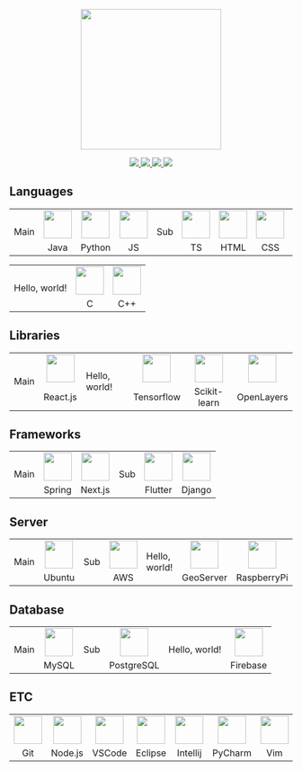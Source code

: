 <!-- Header: Capsule Render -->
<p align="center">
  <img src="https://capsule-render.vercel.app/api?type=waving&color=gradient&customColorList=1&height=300&section=header&text=Annyeong,%20world!🎃&animation=fadeIn&fontSize=72&desc=haseyo&descAlign=40" height=250/>
</p>

<!-- Contacts: Shields.io -->
<p align="center">
  <a href="https://kmaengggong.github.io/">
    <img src="https://img.shields.io/badge/Blog-181717?style=for-the-badge&logo=github" />
  </a>
  <a href="https://www.acmicpc.net/user/kmaengggong">
    <img src="https://img.shields.io/badge/Baekjoon-07609F?style=for-the-badge&logo=bitdefender" />
  </a>
    <a href="https://career.programmers.co.kr/pr/kmaengggong_4603">
    <img src="https://img.shields.io/badge/Programmers-202B3D?style=for-the-badge&logo=pandora" />
  </a>
  <a href="mailto:kmaengggong@gmail.com">
    <img src="https://img.shields.io/badge/Gmail-DDDDDD?style=for-the-badge&logo=gmail" />
  </a>
</p>

<!-- Languages -->
## Languages

<table>
  <tbody>
    <tr>
      <td rowspan="2">Main</td>
      <td align="center"><img id="java" src="https://cdn.jsdelivr.net/gh/devicons/devicon/icons/java/java-original.svg" width="50" height="50" /></td>
      <td align="center"><img src="https://cdn.jsdelivr.net/gh/devicons/devicon/icons/python/python-original.svg" width="50" height="50" /></td>
      <td align="center"><img src="https://cdn.jsdelivr.net/gh/devicons/devicon/icons/javascript/javascript-original.svg" width="50" height="50" /></td>
      <td rowspan="2">Sub</td>
      <td><img src="https://cdn.jsdelivr.net/gh/devicons/devicon/icons/typescript/typescript-original.svg" width="50" height="50" /></td>
      <td align="center"><img src="https://cdn.jsdelivr.net/gh/devicons/devicon/icons/html5/html5-original.svg" width="50" height="50" /></td>
      <td align="center"><img src="https://cdn.jsdelivr.net/gh/devicons/devicon/icons/css3/css3-original.svg" width="50" height="50" /></td>
      <td align="center"><img src="https://www.svgrepo.com/show/142781/jsp-file-format-symbol.svg" width="50" height="50" /></td>
      <td align="center"><img src="https://cdn.jsdelivr.net/gh/devicons/devicon/icons/dart/dart-original.svg" width="50" height="50" /></td>
    </tr>
    <tr>
      <td align="center">Java</td>
      <td align="center">Python</td>
      <td align="center">JS</td>
      <td align="center">TS</td>
      <td align="center">HTML</td>
      <td align="center">CSS</td>
      <td align="center">JSP</td>
      <td align="center">Dart</td>
    </tr>
  </tbody>
</table>

<table>
  <tbody>
    <tr>
      <td rowspan="2">Hello, world!</td>
      <td align="center"><img src="https://cdn.jsdelivr.net/gh/devicons/devicon/icons/c/c-original.svg" width="50" height="50" /></td>
      <td align="center"><img src="https://cdn.jsdelivr.net/gh/devicons/devicon/icons/cplusplus/cplusplus-original.svg" width="50" height="50" /></td>
    </tr>
    <tr>
      <td align="center">C</td>
      <td align="center">C++</td>
    </tr>
  </tbody>
</table>

<!-- Libraries -->
## Libraries

<table>
  <tbody>
    <tr>
      <td rowspan="2">Main</td>
      <td align="center"><img src="https://cdn.jsdelivr.net/gh/devicons/devicon/icons/react/react-original.svg" width="50" height="50" /></td>
      <td rowspan="2">Hello, world!</td>
      <td align="center"><img src="https://cdn.jsdelivr.net/gh/devicons/devicon@latest/icons/tensorflow/tensorflow-original.svg"" width="50" height="50" /></td>
      <td align="center"><img src="https://cdn.jsdelivr.net/gh/devicons/devicon@latest/icons/scikitlearn/scikitlearn-original.svg" width="50" height="50" /></td>
      <td align="center"><img src="https://upload.wikimedia.org/wikipedia/commons/thumb/6/67/OpenLayers_logo.svg/1200px-OpenLayers_logo.svg.png" width="50" height="50" /></td>
    </tr>
    <tr>
      <td align="center">React.js</td>
      <td align="center">Tensorflow</td>
      <td align="center">Scikit-learn</td>
      <td align="center">OpenLayers</td>
    </tr>
  </tbody>
</table>

<!-- Frameworks -->
## Frameworks

<table>
  <tbody>
    <tr>
      <td rowspan="2">Main</td>
      <td align="center"><img src="https://cdn.jsdelivr.net/gh/devicons/devicon/icons/spring/spring-original.svg" width="50" height="50" /></td>
      <td align="center"><img src="https://cdn.jsdelivr.net/gh/devicons/devicon@latest/icons/nextjs/nextjs-original.svg" width="50" height="50" /></td>
      <td rowspan="2">Sub</td>
      <td align="center"><img src="https://cdn.jsdelivr.net/gh/devicons/devicon/icons/flutter/flutter-original.svg" width="50" height="50" /></td>
      <td align="center"><img src="https://cdn.jsdelivr.net/gh/devicons/devicon/icons/django/django-plain.svg" width="50" height="50" /></td>
    </tr>
    <tr>
      <td align="center">Spring</td>
      <td align="center">Next.js</td>
      <td align="center">Flutter</td>
      <td align="center">Django</td>
    </tr>
  </tbody>
</table>

<!-- Server -->
## Server

<table>
  <tbody>
    <tr>
      <td rowspan="2">Main</td>
      <td align="center"><img src="https://cdn.jsdelivr.net/gh/devicons/devicon/icons/ubuntu/ubuntu-original.svg" width="50" height="50" /></td>
      <td rowspan="2">Sub</td>
      <td align="center"><img src="https://cdn.jsdelivr.net/gh/devicons/devicon/icons/amazonwebservices/amazonwebservices-original-wordmark.svg" width="50" height="50" /></td>
      <td rowspan="2">Hello, world!</td>
      <td align="center"><img src="https://avatars.githubusercontent.com/u/186522?s=280&v=4" width="50" height="50" /></td>
      <td align="center"><img src="https://cdn.jsdelivr.net/gh/devicons/devicon@latest/icons/raspberrypi/raspberrypi-original.svg" width="50" height="50" /></td>
    </tr>
    <tr>
      <td align="center">Ubuntu</td>
      <td align="center">AWS</td>
      <td align="center">GeoServer</td>
      <td align="center">RaspberryPi</td>
    </tr>
  </tbody>
</table>

<!-- Database -->
## Database

<table>
  <tbody>
    <tr>
      <td rowspan="2">Main</td>
      <td align="center"><img src="https://cdn.jsdelivr.net/gh/devicons/devicon/icons/mysql/mysql-original.svg" width="50" height="50" /></td>
      <td rowspan="2">Sub</td>
      <td align="center"><img src="https://cdn.jsdelivr.net/gh/devicons/devicon/icons/postgresql/postgresql-original.svg" width="50" height="50" /></td>
      <td rowspan="2">Hello, world!</td>
      <td align="center"><img src="https://cdn.jsdelivr.net/gh/devicons/devicon@latest/icons/firebase/firebase-original.svg" width="50" height="50" /></td>
    </tr>
    <tr>
      <td align="center">MySQL</td>
      <td align="center">PostgreSQL</td>
      <td align="center">Firebase</td>
    </tr>
  </tbody>
</table>

<!-- ETC: -->
## ETC

<table>
  <tbody>
    <tr>
      <td align="center"><img src="https://cdn.jsdelivr.net/gh/devicons/devicon@latest/icons/git/git-original.svg" width="50" height="50" /></td>
      <td align="center"><img src="https://cdn.jsdelivr.net/gh/devicons/devicon/icons/nodejs/nodejs-original.svg" width="50" height="50" /></td>
      <td align="center"><img src="https://cdn.jsdelivr.net/gh/devicons/devicon/icons/vscode/vscode-original.svg" width="50" height="50" /></td>
      <td align="center"><img src="https://cdn.jsdelivr.net/gh/devicons/devicon@latest/icons/eclipse/eclipse-original.svg" width="50" height="50" /></td>
      <td align="center"><img src="https://cdn.jsdelivr.net/gh/devicons/devicon/icons/intellij/intellij-original.svg" width="50" height="50" /></td>
      <td align="center"><img src="https://cdn.jsdelivr.net/gh/devicons/devicon/icons/pycharm/pycharm-original.svg" width="50" height="50" /></td>
      <td align="center"><img src="https://cdn.jsdelivr.net/gh/devicons/devicon/icons/vim/vim-original.svg" width="50" height="50" /></td>
      <td align="center"><img src="https://cdn.jsdelivr.net/gh/devicons/devicon/icons/slack/slack-original.svg" width="50" height="50" /></td>
      <td align="center"><img src="https://cdn.jsdelivr.net/gh/devicons/devicon@latest/icons/figma/figma-original.svg" width="50" height="50" /></td>
    </tr>
    <tr>
      <td align="center">Git</td>
      <td align="center">Node.js</td>
      <td align="center">VSCode</td>
      <td align="center">Eclipse</td>
      <td align="center">Intellij</td>
      <td align="center">PyCharm</td>
      <td align="center">Vim</td>
      <td align="center">Slack</td>
      <td align="center">Figma</td>
    </tr>
  </tbody>
</table>
